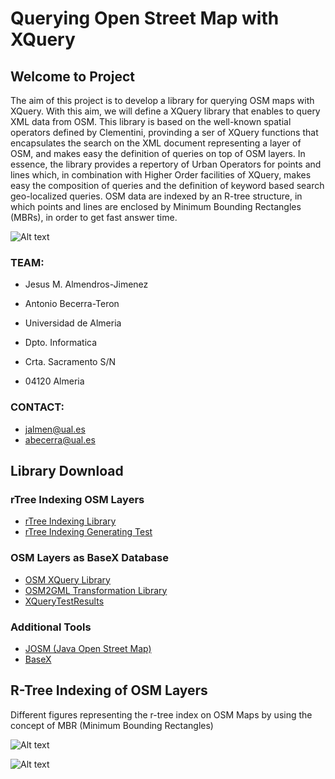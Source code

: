 # Querying Open Street Map with XQuery
## Welcome to Project

The aim of this project is to develop a library for querying OSM maps with XQuery. With this aim, we will define a XQuery library that enables to query XML data from OSM. This library is based on the well-known spatial operators defined by Clementini, provinding a ser of XQuery functions that encapsulates the search on the XML document representing a layer of OSM, and makes easy the definition of queries on top of OSM layers. In essence, the library provides a repertory of Urban Operators for points and lines which, in combination with Higher Order facilities of XQuery, makes easy the composition of queries and the definition of keyword based search geo-localized queries. OSM data are indexed by an R-tree structure, in which points and lines are enclosed by Minimum Bounding Rectangles (MBRs), in order to get fast answer time.
 
![Alt text](http://indalog.ual.es/osm/Querying_Open_Street_Map_with_XQuery/Welcome_files/shapeimage_2.png)

### TEAM:

* Jesus M. Almendros-Jimenez
* Antonio Becerra-Teron

* Universidad de Almeria
* Dpto. Informatica
* Crta. Sacramento S/N
* 04120 Almeria

### CONTACT:

* [jalmen@ual.es](mailto:jalmen@ual.es)
* [abecerra@ual.es](mailto:abecerra@ual.es)

## Library Download
### rTree Indexing OSM Layers
* [rTree Indexing Library](http://indalog.ual.es/osm/Querying_Open_Street_Map_with_XQuery/Download_files/rtree_library.xq)
* [rTree Indexing Generating Test](http://indalog.ual.es/osm/Querying_Open_Street_Map_with_XQuery/Download_files/rtree_test.xq)

### OSM Layers as BaseX Database
* [OSM XQuery Library](http://indalog.ual.es/osm/Querying_Open_Street_Map_with_XQuery/Download_files/osmXQueryLibrary.xqy)
* [OSM2GML Transformation Library](http://indalog.ual.es/osm/Querying_Open_Street_Map_with_XQuery/Download_files/osm2GmlLibrary.xqy)
* [XQueryTestResults](http://indalog.ual.es/osm/Querying_Open_Street_Map_with_XQuery/Download_files/XQueryTestResultsDef.xq.txt)

### Additional Tools
* [JOSM (Java Open Street Map)](https://josm.openstreetmap.de/)
* [BaseX](http://basex.org/) 

## R-Tree Indexing of OSM Layers
Different figures representing the r-tree index on OSM Maps by using the concept of MBR (Minimum Bounding Rectangles)

![Alt text](http://indalog.ual.es/osm/Querying_Open_Street_Map_with_XQuery/Indexing_files/Media/FigureIndex1/FigureIndex1.jpg)

![Alt text](http://indalog.ual.es/osm/Querying_Open_Street_Map_with_XQuery/Indexing_files/Media/FigureIndex2/FigureIndex2.jpg)
